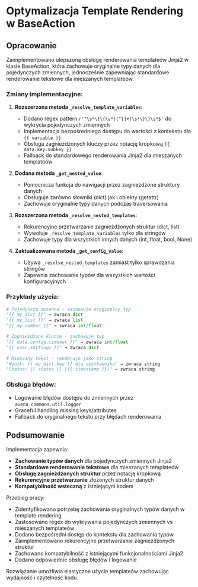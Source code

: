 # Optymalizacja Template Rendering w BaseAction

## Opracowanie

Zaimplementowano ulepszoną obsługę renderowania templateów Jinja2 w klasie BaseAction, która zachowuje oryginalne typy danych dla pojedynczych zmiennych, jednocześnie zapewniając standardowe renderowanie tekstowe dla mieszanych templateów.

### Zmiany implementacyjne:

1. **Rozszerzona metoda `_resolve_template_variables`**:
   - Dodano regex pattern `r'^\s*\{\{\s*([^}]+)\s*\}\}\s*$'` do wykrycia pojedynczych zmiennych
   - Implementacja bezpośredniego dostępu do wartości z kontekstu dla `{{ variable }}`
   - Obsługa zagnieżdżonych kluczy przez notację kropkową `{{ data.key.subkey }}`
   - Fallback do standardowego renderowania Jinja2 dla mieszanych templateów

2. **Dodana metoda `_get_nested_value`**:
   - Pomocnicza funkcja do nawigacji przez zagnieżdżone struktury danych
   - Obsługuje zarówno słowniki (dict) jak i obiekty (getattr)
   - Zachowuje oryginalne typy danych podczas traversowania

3. **Rozszerzona metoda `_resolve_nested_templates`**:
   - Rekurencyjne przetwarzanie zagnieżdżonych struktur (dict, list)
   - Wywołuje `_resolve_template_variables` tylko dla stringów
   - Zachowuje typy dla wszystkich innych danych (int, float, bool, None)

4. **Zaktualizowana metoda `_get_config_value`**:
   - Używa `_resolve_nested_templates` zamiast tylko sprawdzania stringów
   - Zapewnia zachowanie typów dla wszystkich wartości konfiguracyjnych

### Przykłady użycia:

```python
# Pojedyncza zmienna - zachowuje oryginalny typ
"{{ my_dict }}" → zwraca dict
"{{ my_list }}" → zwraca list
"{{ my_number }}" → zwraca int/float

# Zagnieżdżone klucze - zachowuje typ
"{{ data.config.timeout }}" → zwraca int/float
"{{ user.settings }}" → zwraca dict

# Mieszany tekst - renderuje jako string
"Wynik: {{ my_dict.key }} dla użytkownika" → zwraca string
"Status: {{ status }} ({{ timestamp }})" → zwraca string
```

### Obsługa błędów:
- Logowanie błędów dostępu do zmiennych przez `avena_commons.util.logger`
- Graceful handling missing keys/attributes
- Fallback do oryginalnego tekstu przy błędach renderowania

## Podsumowanie

Implementacja zapewnia:
- **Zachowanie typów danych** dla pojedynczych zmiennych Jinja2
- **Standardowe renderowanie tekstowe** dla mieszanych templateów
- **Obsługę zagnieżdżonych struktur** przez notację kropkową
- **Rekurencyjne przetwarzanie** złożonych struktur danych
- **Kompatybilność wsteczną** z istniejącym kodem

Przebieg pracy:
- Zidentyfikowano potrzebę zachowania oryginalnych typów danych w template rendering
- Zastosowano regex do wykrywania pojedynczych zmiennych vs mieszanych templateów
- Dodano bezpośredni dostęp do kontekstu dla zachowania typów
- Zaimplementowano rekurencyjne przetwarzanie zagnieżdżonych struktur
- Zachowano kompatybilność z istniejącymi funkcjonalnościami Jinja2
- Dodano odpowiednie obsługę błędów i logowanie

Rozwiązanie umożliwia elastyczne użycie templateów zachowując wydajność i czytelność kodu.